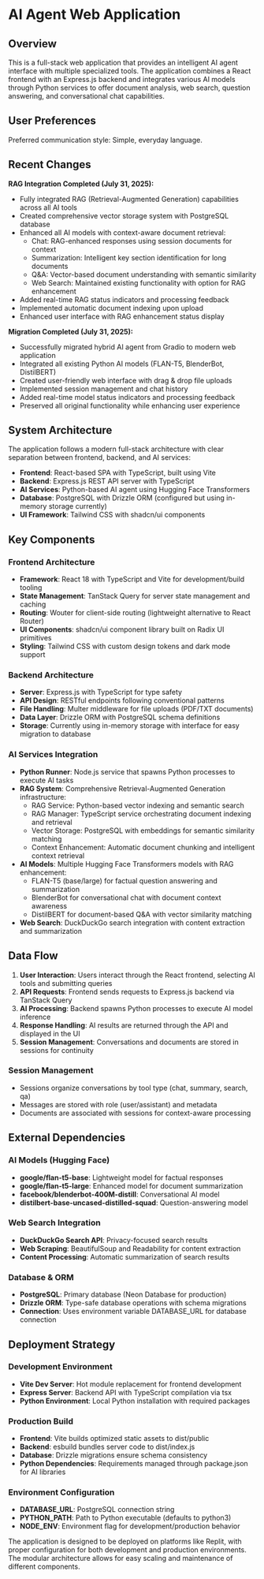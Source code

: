 # AI Agent Web Application

## Overview

This is a full-stack web application that provides an intelligent AI agent interface with multiple specialized tools. The application combines a React frontend with an Express.js backend and integrates various AI models through Python services to offer document analysis, web search, question answering, and conversational chat capabilities.

## User Preferences

Preferred communication style: Simple, everyday language.

## Recent Changes

**RAG Integration Completed (July 31, 2025):**
- Fully integrated RAG (Retrieval-Augmented Generation) capabilities across all AI tools
- Created comprehensive vector storage system with PostgreSQL database
- Enhanced all AI models with context-aware document retrieval:
  - Chat: RAG-enhanced responses using session documents for context
  - Summarization: Intelligent key section identification for long documents
  - Q&A: Vector-based document understanding with semantic similarity
  - Web Search: Maintained existing functionality with option for RAG enhancement
- Added real-time RAG status indicators and processing feedback
- Implemented automatic document indexing upon upload
- Enhanced user interface with RAG enhancement status display

**Migration Completed (July 31, 2025):**
- Successfully migrated hybrid AI agent from Gradio to modern web application
- Integrated all existing Python AI models (FLAN-T5, BlenderBot, DistilBERT)
- Created user-friendly web interface with drag & drop file uploads
- Implemented session management and chat history
- Added real-time model status indicators and processing feedback
- Preserved all original functionality while enhancing user experience

## System Architecture

The application follows a modern full-stack architecture with clear separation between frontend, backend, and AI services:

- **Frontend**: React-based SPA with TypeScript, built using Vite
- **Backend**: Express.js REST API server with TypeScript
- **AI Services**: Python-based AI agent using Hugging Face Transformers
- **Database**: PostgreSQL with Drizzle ORM (configured but using in-memory storage currently)
- **UI Framework**: Tailwind CSS with shadcn/ui components

## Key Components

### Frontend Architecture
- **Framework**: React 18 with TypeScript and Vite for development/build tooling
- **State Management**: TanStack Query for server state management and caching
- **Routing**: Wouter for client-side routing (lightweight alternative to React Router)
- **UI Components**: shadcn/ui component library built on Radix UI primitives
- **Styling**: Tailwind CSS with custom design tokens and dark mode support

### Backend Architecture
- **Server**: Express.js with TypeScript for type safety
- **API Design**: RESTful endpoints following conventional patterns
- **File Handling**: Multer middleware for file uploads (PDF/TXT documents)
- **Data Layer**: Drizzle ORM with PostgreSQL schema definitions
- **Storage**: Currently using in-memory storage with interface for easy migration to database

### AI Services Integration
- **Python Runner**: Node.js service that spawns Python processes to execute AI tasks
- **RAG System**: Comprehensive Retrieval-Augmented Generation infrastructure:
  - RAG Service: Python-based vector indexing and semantic search
  - RAG Manager: TypeScript service orchestrating document indexing and retrieval
  - Vector Storage: PostgreSQL with embeddings for semantic similarity matching
  - Context Enhancement: Automatic document chunking and intelligent context retrieval
- **AI Models**: Multiple Hugging Face Transformers models with RAG enhancement:
  - FLAN-T5 (base/large) for factual question answering and summarization
  - BlenderBot for conversational chat with document context awareness
  - DistilBERT for document-based Q&A with vector similarity matching
- **Web Search**: DuckDuckGo search integration with content extraction and summarization

## Data Flow

1. **User Interaction**: Users interact through the React frontend, selecting AI tools and submitting queries
2. **API Requests**: Frontend sends requests to Express.js backend via TanStack Query
3. **AI Processing**: Backend spawns Python processes to execute AI model inference
4. **Response Handling**: AI results are returned through the API and displayed in the UI
5. **Session Management**: Conversations and documents are stored in sessions for continuity

### Session Management
- Sessions organize conversations by tool type (chat, summary, search, qa)
- Messages are stored with role (user/assistant) and metadata
- Documents are associated with sessions for context-aware processing

## External Dependencies

### AI Models (Hugging Face)
- **google/flan-t5-base**: Lightweight model for factual responses
- **google/flan-t5-large**: Enhanced model for document summarization
- **facebook/blenderbot-400M-distill**: Conversational AI model
- **distilbert-base-uncased-distilled-squad**: Question-answering model

### Web Search Integration
- **DuckDuckGo Search API**: Privacy-focused search results
- **Web Scraping**: BeautifulSoup and Readability for content extraction
- **Content Processing**: Automatic summarization of search results

### Database & ORM
- **PostgreSQL**: Primary database (Neon Database for production)
- **Drizzle ORM**: Type-safe database operations with schema migrations
- **Connection**: Uses environment variable DATABASE_URL for database connection

## Deployment Strategy

### Development Environment
- **Vite Dev Server**: Hot module replacement for frontend development
- **Express Server**: Backend API with TypeScript compilation via tsx
- **Python Environment**: Local Python installation with required packages

### Production Build
- **Frontend**: Vite builds optimized static assets to dist/public
- **Backend**: esbuild bundles server code to dist/index.js
- **Database**: Drizzle migrations ensure schema consistency
- **Python Dependencies**: Requirements managed through package.json for AI libraries

### Environment Configuration
- **DATABASE_URL**: PostgreSQL connection string
- **PYTHON_PATH**: Path to Python executable (defaults to python3)
- **NODE_ENV**: Environment flag for development/production behavior

The application is designed to be deployed on platforms like Replit, with proper configuration for both development and production environments. The modular architecture allows for easy scaling and maintenance of different components.